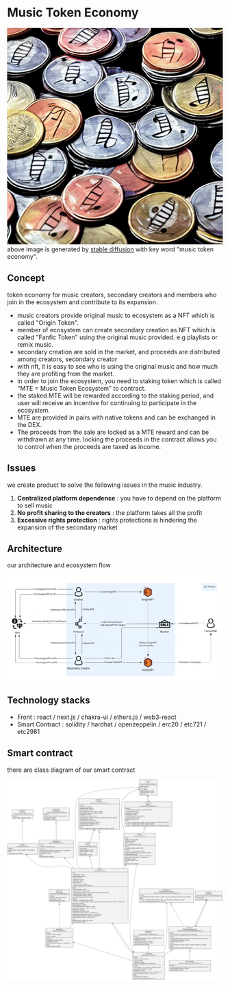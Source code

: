 # Music Token Economy

![mainImg](./assets/image.png)  
above image is generated by [stable diffusion](https://github.com/CompVis/stable-diffusion) with key word "music token economy".

## Concept

token economy for music creators, secondary creators and members who join in the ecosystem and contribute to its expansion.

- music creators provide original music to ecosystem as a NFT which is called "Origin Token".
- member of ecosystem can create secondary creation as NFT which is called "Fanfic Token" using the original music provided. e.g playlists or remix music.
- secondary creation are sold in the market, and proceeds are distributed among creators, secondary creator
- with nft, it is easy to see who is using the original music and how much they are profiting from the market.
- in order to join the ecosystem, you need to staking token which is called "MTE = Music Token Ecosystem" to contract.
- the staked MTE will be rewarded according to the staking period, and user will receive an incentive for continuing to participate in the ecosystem.
- MTE are provided in pairs with native tokens and can be exchanged in the DEX.
- The proceeds from the sale are locked as a MTE reward and can be withdrawn at any time. locking the proceeds in the contract allows you to control when the proceeds are taxed as income.

## Issues

we create product to solve the following issues in the music industry.

1. **Centralized platform dependence** : you have to depend on the platform to sell music
2. **No profit sharing to the creators** : the platform takes all the profit
3. **Excessive rights protection** : rights protections is hindering the expansion of the secondary market

## Architecture

our architecture and ecosystem flow

![architecture](./assets/architecture.png)

## Technology stacks

- Front : react / next.js / chakra-ui / ethers.js / web3-react
- Smart Contract : solidity / hardhat / openzeppelin / erc20 / etc721 / etc2981

## Smart contract

there are class diagram of our smart contract

![classDiagram](./protocol/classDiagram.svg)
